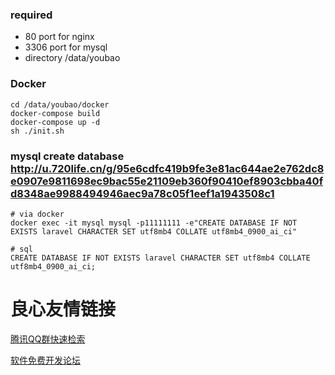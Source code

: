 ### required

- 80 port for nginx
- 3306 port for mysql
- directory /data/youbao 

### Docker
```
cd /data/youbao/docker
docker-compose build
docker-compose up -d
sh ./init.sh
```

### mysql create database http://u.720life.cn/g/95e6cdfc419b9fe3e81ac644ae2e762dc8e0907e9811698ec9bac55e21109eb360f90410ef8903cbba40fd8348ae9988494946aec9a78c05f1eef1a1943508c1 
```
# via docker
docker exec -it mysql mysql -p11111111 -e"CREATE DATABASE IF NOT EXISTS laravel CHARACTER SET utf8mb4 COLLATE utf8mb4_0900_ai_ci"

# sql
CREATE DATABASE IF NOT EXISTS laravel CHARACTER SET utf8mb4 COLLATE utf8mb4_0900_ai_ci;
```




 # 良心友情链接

[腾讯QQ群快速检索](http://u.720life.cn/s/8cf73f7c)

[软件免费开发论坛](http://u.720life.cn/s/bbb01dc0)